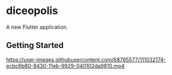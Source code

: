 # diceopolis

A new Flutter application.

## Getting Started


https://user-images.githubusercontent.com/68785577/111032174-ecbc6b80-8430-11eb-9929-040102da9810.mp4


